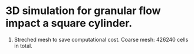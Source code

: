 # 3D simulation for granular flow impact a square cylinder.
1. Streched mesh to save computational cost. Coarse mesh: 426240 cells in total.
